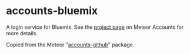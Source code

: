 # accounts-bluemix

A login service for Bluemix. See the [project page](https://www.meteor.com/accounts) on Meteor Accounts for more details.

Copied from the Meteor "[accounts-github](https://github.com/meteor/meteor/tree/devel/packages/accounts-github)" package.
